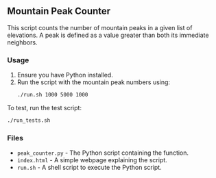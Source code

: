## Mountain Peak Counter

This script counts the number of mountain peaks in a given list of elevations. A peak is defined as a value greater than both its immediate neighbors.

### Usage

1. Ensure you have Python installed.
2. Run the script with the mountain peak numbers using:
   ```sh
   ./run.sh 1000 5000 1000
   ```

To test, run the test script:
   ```sh
   ./run_tests.sh
   ```

### Files
- `peak_counter.py` - The Python script containing the function.
- `index.html` - A simple webpage explaining the script.
- `run.sh` - A shell script to execute the Python script.